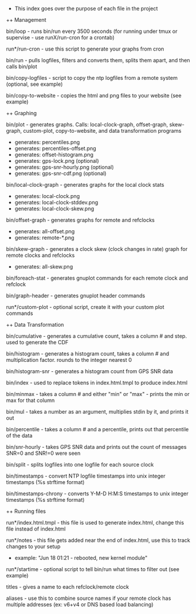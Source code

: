 + This index goes over the purpose of each file in the project

++ Management

bin/loop - runs bin/run every 3500 seconds (for running under tmux or supervise - use runX/run-cron for a crontab)

run\*/run-cron - use this script to generate your graphs from cron

bin/run - pulls logfiles, filters and converts them, splits them apart, and then calls bin/plot

bin/copy-logfiles - script to copy the ntp logfiles from a remote system (optional, see example)

bin/copy-to-website - copies the html and png files to your website (see example)

++ Graphing

bin/plot - generates graphs. Calls: local-clock-graph, offset-graph, skew-graph, custom-plot, copy-to-website, and data transformation programs
 - generates: percentiles.png
 - generates: percentiles-offset.png
 - generates: offset-histogram.png
 - generates: gps-lock.png (optional)
 - generates: gps-snr-hourly.png (optional)
 - generates: gps-snr-cdf.png (optional)

bin/local-clock-graph - generates graphs for the local clock stats
 - generates: local-clock.png
 - generates: local-clock-stddev.png
 - generates: local-clock-skew.png

bin/offset-graph - generates graphs for remote and refclocks
 - generates: all-offset.png
 - generates: remote-\*.png

bin/skew-graph - generates a clock skew (clock changes in rate) graph for remote clocks and refclocks
 - generates: all-skew.png

bin/foreach-stat - generates gnuplot commands for each remote clock and refclock

bin/graph-header - generates gnuplot header commands

run\*/custom-plot - optional script, create it with your custom plot commands

++ Data Transformation

bin/cumulative - generates a cumulative count, takes a column # and step. used to generate the CDF

bin/histogram - generates a histogram count, takes a column # and multiplication factor. rounds to the integer nearest 0

bin/histogram-snr - generates a histogram count from GPS SNR data

bin/index - used to replace tokens in index.html.tmpl to produce index.html

bin/minmax - takes a column # and either "min" or "max" - prints the min or max for that column

bin/mul - takes a number as an argument, multiplies stdin by it, and prints it out

bin/percentile - takes a column # and a percentile, prints out that percentile of the data

bin/snr-hourly - takes GPS SNR data and prints out the count of messages SNR=0 and SNR!=0 were seen

bin/split - splits logfiles into one logfile for each source clock

bin/timestamps - convert NTP logfile timestamps into unix integer timestamps (%s strftime format)

bin/timestamps-chrony - converts Y-M-D H:M:S timestamps to unix integer timestamps (%s strftime format)

++ Running files

run\*/index.html.tmpl - this file is used to generate index.html, change this file instead of index.html

run\*/notes - this file gets added near the end of index.html, use this to track changes to your setup
 - example: "Jun 18 01:21 - rebooted, new kernel module"

run\*/startime - optional script to tell bin/run what times to filter out (see example)

titles - gives a name to each refclock/remote clock

aliases - use this to combine source names if your remote clock has multiple addresses (ex: v6+v4 or DNS based load balancing)
